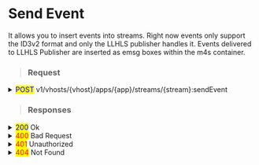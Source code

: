 # Send Event

It allows you to insert events into streams. Right now events only support the ID3v2 format and only the LLHLS publisher handles it. Events delivered to LLHLS Publisher are inserted as emsg boxes within the m4s container.

> ### Request

<details>

<summary><mark style="color:blue;">POST</mark> v1/vhosts/{vhost}/apps/{app}/streams/{stream}:sendEvent</summary>

#### <mark style="color:orange;">Header</mark>

```http
Authorization: Basic {credentials}

# Authorization
    Credentials for HTTP Basic Authentication created with <AccessToken>
```

#### <mark style="color:orange;">Body</mark>

```json
{
  "eventFormat": "id3v2",
  "eventType": "video",
  "events":[
      {
        "frameType": "TXXX",
        "info": "AirenSoft",
        "data": "OvenMediaEngine"
      },
      {
        "frameType": "TIT2",
        "data": "OvenMediaEngine 123"
      }
  ]
}

# eventFormat
  Currently only id3v2 is supported.
# eventType (Optional, Default : event)
  Select one of event, video, and audio. event inserts an event into every track. 
  video inserts events only on tracks of video type. 
  audio inserts events only on tracks of audio type.
# events
  It accepts only Json array format and can contain multiple events.
 
  ## frameType
    Currently, only TXXX and T??? (Text Information Frames, e.g. TIT2) are supported.
 ## info
    This field is used only in TXXX and is entered in the Description field of TXXX.
 ## data
    If the frameType is TXXX, it is entered in the Value field, 
    and if the frameType is "T???", it is entered in the Information field.
```

</details>

> ### Responses

<details>

<summary><mark style="color:blue;">200</mark> Ok</summary>

The request has succeeded

**Header**

```
Content-Type: application/json
```

**Body**

```json
{
	"statusCode": 200,
	"message": "OK",
	"response": [
		"stream",
		"stream2"
	]
}

# statusCode
	Same as HTTP Status Code
# message
	A human-readable description of the response code
# response
	Json array containing a list of stream names
```

</details>

<details>

<summary><mark style="color:red;">400</mark> Bad Request</summary>

Invalid request. Body is not a Json Object or does not have a required value

</details>

<details>

<summary><mark style="color:red;">401</mark> Unauthorized</summary>

Authentication required

**Header**

```http
WWW-Authenticate: Basic realm=”OvenMediaEngine”
```

**Body**

```json
{
    "message": "[HTTP] Authorization header is required to call API (401)",
    "statusCode": 401
}
```

</details>

<details>

<summary><mark style="color:red;">404</mark> Not Found</summary>

The given vhost name or app name could not be found.

**Body**

```json
{
    "statusCode": 404,
    "message": "Could not find the application: [default/non-exists] (404)"
}
```

</details>
